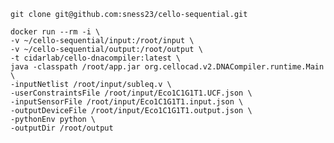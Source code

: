     git clone git@github.com:sness23/cello-sequential.git

    docker run --rm -i \
    -v ~/cello-sequential/input:/root/input \
    -v ~/cello-sequential/output:/root/output \
    -t cidarlab/cello-dnacompiler:latest \
    java -classpath /root/app.jar org.cellocad.v2.DNACompiler.runtime.Main \
    -inputNetlist /root/input/subleq.v \
    -userConstraintsFile /root/input/Eco1C1G1T1.UCF.json \
    -inputSensorFile /root/input/Eco1C1G1T1.input.json \
    -outputDeviceFile /root/input/Eco1C1G1T1.output.json \
    -pythonEnv python \
    -outputDir /root/output

